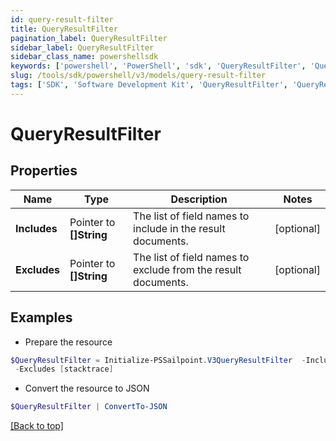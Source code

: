 ```yaml
---
id: query-result-filter
title: QueryResultFilter
pagination_label: QueryResultFilter
sidebar_label: QueryResultFilter
sidebar_class_name: powershellsdk
keywords: ['powershell', 'PowerShell', 'sdk', 'QueryResultFilter', 'QueryResultFilter'] 
slug: /tools/sdk/powershell/v3/models/query-result-filter
tags: ['SDK', 'Software Development Kit', 'QueryResultFilter', 'QueryResultFilter']
---
```



# QueryResultFilter

## Properties

Name | Type | Description | Notes
------------ | ------------- | ------------- | -------------
**Includes** |  Pointer to **[]String** | The list of field names to include in the result documents. | [optional] 
**Excludes** |  Pointer to **[]String** | The list of field names to exclude from the result documents. | [optional] 

## Examples

- Prepare the resource
```powershell
$QueryResultFilter = Initialize-PSSailpoint.V3QueryResultFilter  -Includes [name, displayName] `
 -Excludes [stacktrace]
```

- Convert the resource to JSON
```powershell
$QueryResultFilter | ConvertTo-JSON
```


[[Back to top]](#) 

